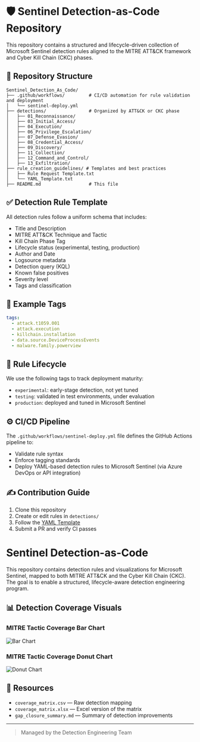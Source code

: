 # 🛡️ Sentinel Detection-as-Code Repository

This repository contains a structured and lifecycle-driven collection of Microsoft Sentinel detection rules aligned to the MITRE ATT&CK framework and Cyber Kill Chain (CKC) phases.

## 📁 Repository Structure

```
Sentinel_Detection_As_Code/
├── .github/workflows/         # CI/CD automation for rule validation and deployment
│   └── sentinel-deploy.yml
├── detections/                # Organized by ATT&CK or CKC phase
│   ├── 01_Reconnaissance/
│   ├── 03_Initial_Access/
│   ├── 04_Execution/
│   ├── 06_Privilege_Escalation/
│   ├── 07_Defense_Evasion/
│   ├── 08_Credential_Access/
│   ├── 09_Discovery/
│   ├── 11_Collection/
│   ├── 12_Command_and_Control/
│   ├── 13_Exfiltration/
├── rule_creation_guidelines/ # Templates and best practices
│   ├── Rule Request Template.txt
│   └── YAML_Template.txt
├── README.md                  # This file
```

## ✅ Detection Rule Template

All detection rules follow a uniform schema that includes:

- Title and Description
- MITRE ATT&CK Technique and Tactic
- Kill Chain Phase Tag
- Lifecycle status (experimental, testing, production)
- Author and Date
- Logsource metadata
- Detection query (KQL)
- Known false positives
- Severity level
- Tags and classification

## 🧠 Example Tags

```yaml
tags:
  - attack.t1059.001
  - attack.execution
  - killchain.installation
  - data.source.DeviceProcessEvents
  - malware.family.powerview
```

## 🧪 Rule Lifecycle

We use the following tags to track deployment maturity:

- `experimental`: early-stage detection, not yet tuned
- `testing`: validated in test environments, under evaluation
- `production`: deployed and tuned in Microsoft Sentinel

## ⚙️ CI/CD Pipeline

The `.github/workflows/sentinel-deploy.yml` file defines the GitHub Actions pipeline to:

- Validate rule syntax
- Enforce tagging standards
- Deploy YAML-based detection rules to Microsoft Sentinel (via Azure DevOps or API integration)

## ✍️ Contribution Guide

1. Clone this repository
2. Create or edit rules in `detections/`
3. Follow the [YAML Template](rule_creation_guidelines/YAML_Template.txt)
4. Submit a PR and verify CI passes

# Sentinel Detection-as-Code

This repository contains detection rules and visualizations for Microsoft Sentinel, mapped to both MITRE ATT&CK and the Cyber Kill Chain (CKC). The goal is to enable a structured, lifecycle-aware detection engineering program.

## 📊 Detection Coverage Visuals

### MITRE Tactic Coverage Bar Chart
![Bar Chart](ckc_coverage_bar.png)

### MITRE Tactic Coverage Donut Chart
![Donut Chart](ckc_coverage_donut.png)

## 📁 Resources

- `coverage_matrix.csv` — Raw detection mapping
- `coverage_matrix.xlsx` — Excel version of the matrix
- `gap_closure_summary.md` — Summary of detection improvements


---

> Managed by the Detection Engineering Team
